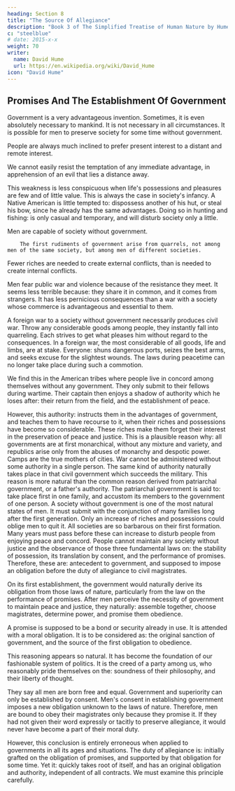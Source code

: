```yaml
---
heading: Section 8
title: "The Source Of Allegiance"
description: "Book 3 of The Simplified Treatise of Human Nature by Hume"
c: "steelblue"
# date: 2015-x-x
weight: 70
writer:
  name: David Hume
  url: https://en.wikipedia.org/wiki/David_Hume
icon: "David Hume"
---
```



## Promises And The Establishment Of Government

Government is a very advantageous invention.
        Sometimes, it is even absolutely necessary to mankind.
        It is not necessary in all circumstances.
            It is possible for men to preserve society for some time without government.

People are always much inclined to prefer present interest to a distant and remote interest.

We cannot easily resist the temptation of any immediate advantage, in apprehension of an evil that lies a distance away.

This weakness is less conspicuous when life's possessions and pleasures are few and of little value.
            This is always the case in society's infancy.
            A Native American is little tempted to:
                dispossess another of his hut, or
                steal his bow, since he already has the same advantages.
            Doing so in hunting and fishing:
                is only casual and temporary, and
                will disturb society only a little.

Men are capable of society without government.

        The first rudiments of government arise from quarrels, not among men of the same society, but among men of different societies.

Fewer riches are needed to create external conflicts, than is needed to create internal conflicts.

Men fear public war and violence because of the resistance they meet.
        It seems less terrible because:
            they share it in common, and
            it comes from strangers.
        It has less pernicious consequences than a war with a society whose commerce is advantageous and essential to them.

A foreign war to a society without government necessarily produces civil war.
        Throw any considerable goods among people, they instantly fall into quarreling.
        Each strives to get what pleases him without regard to the consequences.
        In a foreign war, the most considerable of all goods, life and limbs, are at stake.
            Everyone:
                shuns dangerous ports,
                seizes the best arms, and
                seeks excuse for the slightest wounds.
            The laws during peacetime can no longer take place during such a commotion.

We find this in the American tribes where people live in concord among themselves without any government.
        They only submit to their fellows during wartime.
        Their captain then enjoys a shadow of authority which he loses after:
            their return from the field, and
            the establishment of peace.

However, this authority:
        instructs them in the advantages of government, and
        teaches them to have recourse to it, when their riches and possessions have become so considerable.
            These riches make them forget their interest in the preservation of peace and justice.
    This is a plausible reason why:
        all governments are at first monarchical, without any mixture and variety, and
        republics arise only from the abuses of monarchy and despotic power.
    Camps are the true mothers of cities.
    War cannot be administered without some authority in a single person.
        The same kind of authority naturally takes place in that civil government which succeeds the military.
    This reason is more natural than the common reason derived from patriarchal government, or a father's authority.
        The patriarchal government is said to:
            take place first in one family, and
            accustom its members to the government of one person.
    A society without government is one of the most natural states of men.
        It must submit with the conjunction of many families long after the first generation.
        Only an increase of riches and possessions could oblige men to quit it.
    All societies are so barbarous on their first formation.
        Many years must pass before these can increase to disturb people from enjoying peace and concord.
        People cannot maintain any society without justice and the observance of those three fundamental laws on:
            the stability of possession,
            its translation by consent, and
            the performance of promises.
        Therefore, these are:
            antecedent to government, and
            supposed to impose an obligation before the duty of allegiance to civil magistrates.

On its first establishment, the government would naturally derive its obligation from those laws of nature, particularly from the law on the performance of promises.
        After men perceive the necessity of government to maintain peace and justice, they naturally:
            assemble together,
            choose magistrates,
            determine power, and
            promise them obedience.

A promise is supposed to be a bond or security already in use.
        It is attended with a moral obligation.
        It is to be considered as:
            the original sanction of government, and
            the source of the first obligation to obedience.

This reasoning appears so natural.
        It has become the foundation of our fashionable system of politics.
        It is the creed of a party among us, who reasonably pride themselves on the:
            soundness of their philosophy, and
            their liberty of thought.

They say all men are born free and equal.
        Government and superiority can only be established by consent.
        Men's consent in establishing government imposes a new obligation unknown to the laws of nature.
        Therefore, men are bound to obey their magistrates only because they promise it.
            If they had not given their word expressly or tacitly to preserve allegiance, it would never have become a part of their moral duty.

However, this conclusion is entirely erroneous when applied to governments in all its ages and situations.
        The duty of allegiance is:
            initially grafted on the obligation of promises, and
            supported by that obligation for some time.
        Yet it:
            quickly takes root of itself, and
            has an original obligation and authority, independent of all contracts.
        We must examine this principle carefully.
